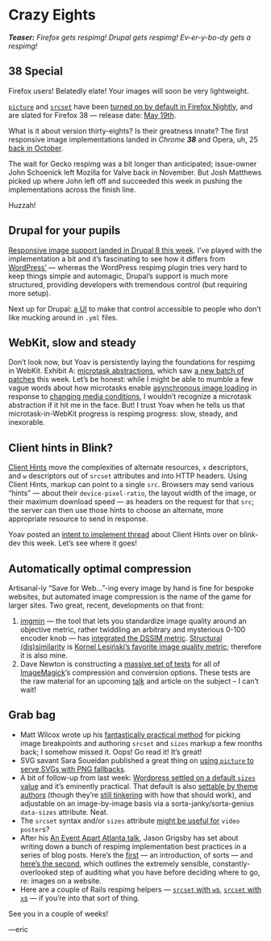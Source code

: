 # Crazy Eights

***Teaser:** Firefox gets respimg! Drupal gets respimg! Ev-er-y-bo-dy gets a respimg!*

## 38 Special

Firefox users! Belatedly elate! Your images will soon be very lightweight.

[`picture`](https://bugzilla.mozilla.org/show_bug.cgi?id=1017875) and [`srcset`](https://bugzilla.mozilla.org/show_bug.cgi?id=1018389) have been [turned on by default in Firefox Nightly](https://twitter.com/FirefoxNightly/status/567870148763209728), and are slated for Firefox 38 — release date: [May 19th](http://release.mozilla.org/planning/2015/01/13/release-schedule.html).


What is it about version thirty-eights? Is their greatness innate? The first responsive image implementations landed in *Chrome **38*** and Opera, uh, 25 [back in October](http://us8.campaign-archive2.com/?u=c988d9ca55d5d09e73a7dc993&id=58a0665da3&e=[UNIQID]).

The wait for Gecko respimg was a bit longer than anticipated; issue-owner John Schoenick left Mozilla for Valve back in November. But Josh Matthews picked up where John left off and succeeded this week in pushing the implementations across the finish line.

Huzzah!

## Drupal for your pupils

[Responsive image support landed in Drupal 8 this week](https://www.drupal.org/node/2260061). I’ve played with the implementation a bit and it’s fascinating to see how it differs from [WordPress’](https://wordpress.org/plugins/ricg-responsive-images/) — whereas the WordPress respimg plugin tries very hard to keep things simple and automagic, Drupal’s support is much more structured, providing developers with tremendous control (but requiring more setup).

Next up for Drupal: [a UI](https://www.drupal.org/node/2334387) to make that control accessible to people who don’t like mucking around in `.yml` files.

## WebKit, slow and steady

Don’t look now, but Yoav is persistently laying the foundations for respimg in WebKit. Exhibit A: [microtask abstractions](https://html.spec.whatwg.org/multipage/webappapis.html#microtask), which saw [a new batch of patches](https://bugs.webkit.org/show_bug.cgi?id=137496) this week. Let’s be honest: while I might be able to mumble a few vague words about how microtasks enable [asynchronous image loading](https://bugs.webkit.org/show_bug.cgi?id=134488) in response to [changing media conditions](https://github.com/ResponsiveImagesCG/newsletters/blob/master/RICG-newsletter-2014-07-11.md#responsive-elements-in-blink--complete-picture-implementation-imminent), I wouldn’t recognize a microtask abstraction if it hit me in the face. But! I trust Yoav when he tells us that microtask-in-WebKit progress is respimg progress: slow, steady, and inexorable.

## Client hints in Blink?

[Client Hints](https://github.com/igrigorik/http-client-hints) move the complexities of alternate resources, `x` descriptors, and `w` descriptors out of `srcset` attributes and into HTTP headers. Using Client Hints, markup can point to a single `src`. Browsers may send various “hints” — about their `device-pixel-ratio`, the layout width of the image, or their maximum download speed — as headers on the request for that `src`; the server can then use those hints to choose an alternate, more appropriate resource to send in response.

Yoav posted an [intent to implement thread](https://groups.google.com/a/chromium.org/forum/#!msg/blink-dev/vOgv-TqefsA/o_fEsy8RFcwJ) about Client Hints over on blink-dev this week. Let’s see where it goes!

## Automatically optimal compression

Artisanal-ly “Save for Web…”-ing every image by hand is fine for bespoke websites, but automated image compression is the name of the game for larger sites. Two great, recent, developments on that front:

1. [imgmin](https://github.com/rflynn/imgmin) — the tool that lets you standardize image quality around an objective metric, rather twiddling an arbitrary and mysterious 0-100 encoder knob — has [integrated the <abbr title="structural dissimilarity">DSSIM</abbr> metric](https://github.com/rflynn/imgmin/pull/43). [Structural (dis)similarity](http://en.wikipedia.org/wiki/Structural_similarity) is [Kornel Lesiński’s favorite image quality metric](https://github.com/rflynn/imgmin/issues/30); therefore it is also mine.
2. Dave Newton is constructing a [massive set of tests](https://github.com/nwtn/image-resize-tests) for all of [ImageMagick](http://www.imagemagick.org/)’s compression and conversion options. These tests are the raw material for an upcoming [talk](http://www.meetup.com/Toronto-Web-Performance-Group/events/220287399/) and article on the subject – I can’t wait!


## Grab bag

- Matt Wilcox wrote up his [fantastically practical method](https://mattwilcox.net/web-development/keeping-srcset-and-sizes-under-control) for picking image breakpoints and authoring `srcset` and `sizes` markup a few months back; I somehow missed it. Oops! Go read it! It’s great!
- SVG savant Sara Soueidan published a great thing on [using `picture` to serve SVGs with PNG fallbacks](http://sarasoueidan.com/blog/svg-picture/).
- A bit of follow-up from last week: [Wordpress settled on a default `sizes` value](https://github.com/ResponsiveImagesCG/wp-tevko-responsive-images#51) and it’s eminently practical. That default is also [settable by theme authors](https://github.com/ResponsiveImagesCG/wp-tevko-responsive-images#30) (though they’re [still tinkering](https://github.com/ResponsiveImagesCG/newsletters/issues/154#issuecomment-75567634) with how that should work), and adjustable on an image-by-image basis via a sorta-janky/sorta-genius `data-sizes` attribute. Neat.
- The `srcset` syntax and/or `sizes` attribute [might be useful for](https://github.com/ResponsiveImagesCG/picture-element/issues/258) `video` `poster`s?
- After his [An Event Apart Atlanta talk](http://hookedoncode.com/responsive-images-are-here-now-what-by-jason-grigsby-notes-from-an-event-apart-talk/), Jason Grigsby has set about writing down a bunch of respimg implementation best practices in a series of blog posts. Here’s the [first](http://blog.cloudfour.com/responsive-images-are-here-now-what/) — an introduction, of sorts — and [here’s the second](http://blog.cloudfour.com/responsive-images-audits/), which outlines the extremely sensible, constantly-overlooked step of auditing what you have before deciding where to go, re: images on a website.
- Here are a couple of Rails respimg helpers — [`srcset` with `w`s](https://gist.github.com/mrreynolds/4fc71c8d09646567111f), [`srcset` with `x`s](https://gist.github.com/henrik/2ddcc6ab8c66e7c49305) — if you’re into that sort of thing.

See you in a couple of weeks!

—eric
